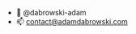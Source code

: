 - 👋 @dabrowski-adam
- 📫 contact@adamdabrowski.com

<!---
dabrowski-adam/dabrowski-adam is a ✨ special ✨ repository because its `README.md` (this file) appears on your GitHub profile.
You can click the Preview link to take a look at your changes.
--->
